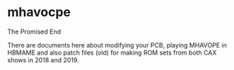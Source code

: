 # mhavocpe
The Promised End

There are documents here about modifying your PCB, playing MHAVOPE in HBMAME and also patch files (old) for making ROM sets from both CAX shows in 2018 and 2019.
